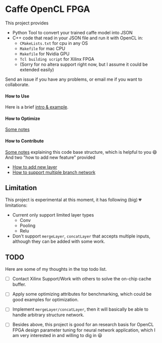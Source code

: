 # Caffe OpenCL FPGA

This project provides

- Python Tool to convert your trained caffe model into JSON
- C++ code that read in your JSON file and run it with OpenCL in:
  - `CMakeLists.txt` for cpu in any OS
  - `Makefile` for mac CPU
  - `Makefile` for Nvidia GPU
  - `Tcl building script` for Xilinx FPGA
  - (Sorry for no altera support right now, but I assume it could be extended easily)


Send an issue if you have any problems, or email me if you want to collaborate.

#### How to Use

Here is a brief [intro & example](doc/usage.md).  

#### How to Optimize

[Some notes](doc/optimization.md)

#### How to Contribute

[Some notes](doc/code_structure_explain.md) explaining this code base structure, which is helpful to you :smile: And two "how to add new feature" provided

- [How to add new layer](doc/how_to_add_new_layer.md)
- [How to support multiple branch network](doc/how_to_support_multiple_branches_network.md)


## Limitation

This project is experimental at this moment, it has following (big) :broken_heart: limitations:

- Current only support limited layer types
  - Conv
  - Pooling
  - Relu
- Don't support `mergeLayer`, `concatLayer` that accepts multiple inputs, although they can be added with some work.



## TODO

Here are some of my thoughts in the top todo list.


- [ ] Contact Xilinx Support/Work with others to solve the on-chip cache buffer.
- [ ] Apply some optimizing attributes for benchmarking, which could be good examples for optimization.

- [ ] Implement `mergeLayer/concatLayer`, then it will basically be able to handle arbitrary structure network.


- [ ] Besides above, this project is good for an research basis for OpenCL FPGA design parameter tuning for neural network application, which I am very interested in and willing to dig in :smiley:
